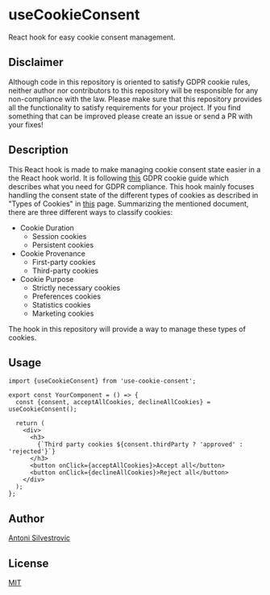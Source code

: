 # useCookieConsent

React hook for easy cookie consent management.

## Disclaimer

Although code in this repository is oriented to satisfy GDPR cookie rules, neither author nor contributors to this repository will be responsible for any non-compliance with the law. Please make sure that this repository provides all the functionality to satisfy requirements for your project. If you find something that can be improved please create an issue or send a PR with your fixes!

## Description

This React hook is made to make managing cookie consent state easier in a the React hook world. It is following [this](https://gdpr.eu/cookies) GDPR cookie guide which describes what you need for GDPR compliance. This hook mainly focuses handling the consent state of the different types of cookies as described in "Types of Cookies" in [this](https://gdpr.eu/cookies) page. Summarizing the mentioned document, there are three different ways to classify cookies:

- Cookie Duration
  - Session cookies
  - Persistent cookies
- Cookie Provenance
  - First-party cookies
  - Third-party cookies
- Cookie Purpose
  - Strictly necessary cookies
  - Preferences cookies
  - Statistics cookies
  - Marketing cookies

The hook in this repository will provide a way to manage these types of cookies.

## Usage

```tsx
import {useCookieConsent} from 'use-cookie-consent';

export const YourComponent = () => {
  const {consent, acceptAllCookies, declineAllCookies} = useCookieConsent();

  return (
    <div>
      <h3>
        {`Third party cookies ${consent.thirdParty ? 'approved' : 'rejected'}`}
      </h3>
      <button onClick={acceptAllCookies}>Accept all</button>
      <button onClick={declineAllCookies}>Reject all</button>
    </div>
  );
};
```

## Author

[Antoni Silvestrovic](https://github.com/bring-shrubbery)

## License

[MIT](https://github.com/bring-shrubbery/use-cookie-consent/blob/master/LICENSE)
